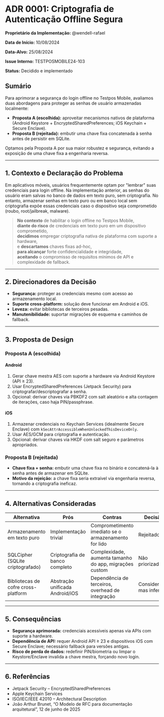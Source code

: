 # ADR 0001: Criptografia de Autenticação Offline Segura

**Proprietário da Implementação:** @wendell-rafael

**Data de Início:** 10/08/2024  

**Data-Alvo:** 25/08/2024  

**Issue Interno:** TESTPOSMOBILE24-103

**Status:** Decidido e implementado

## Sumário
Para aprimorar a segurança do login offline no Testpos Mobile, avaliamos duas abordagens para proteger as senhas de usuário armazenadas localmente:

- **Proposta A (escolhida):** aproveitar mecanismos nativos de plataforma (Android Keystore + EncryptedSharedPreferences; iOS Keychain + Secure Enclave).  
- **Proposta B (rejeitada):** embutir uma chave fixa concatenada à senha antes de persistir em SQLite.  

Optamos pela Proposta A por sua maior robustez e segurança, evitando a exposição de uma chave fixa a engenharia reversa.

---

## 1. Contexto e Declaração do Problema

Em aplicativos móveis, usuários frequentemente optam por "lembrar" suas credenciais para login offline. Na implementação anterior, as senhas do usuário eram salvas no banco de dados em texto puro, sem criptografia. No entanto, armazenar senhas em texto puro ou em banco local sem criptografia expõe essas credenciais caso o dispositivo seja comprometido (roubo, root/jailbreak, malware).

> **No contexto** de habilitar o login offline no Testpos Mobile,  
> **diante do risco** de credenciais em texto puro em um dispositivo comprometido,  
> **decidimos** empregar criptografia nativa de plataforma com suporte a hardware,  
> e **descartamos** chaves fixas ad-hoc,  
> **para alcançar** forte confidencialidade e integridade,  
> **aceitando** o compromisso de requisitos mínimos de API e complexidade de fallback.


---

## 2. Direcionadores da Decisão

- **Segurança:** proteger as credenciais mesmo com acesso ao armazenamento local.  
- **Suporte cross-platform:** solução deve funcionar em Android e iOS.  
- **Leveza:** evitar bibliotecas de terceiros pesadas.  
- **Manutenibilidade:** suportar migrações de esquema e caminhos de fallback.

---

## 3. Proposta de Design

### Proposta A (escolhida)

#### Android
1. Gerar chave mestra AES com suporte a hardware via Android Keystore (API ≥ 23).  
2. Usar EncryptedSharedPreferences (Jetpack Security) para criptografar/descriptografar a senha.  
3. Opcional: derivar chaves via PBKDF2 com salt aleatório e alta contagem de iterações, caso haja PIN/passphrase.

#### iOS
1. Armazenar credenciais no Keychain Services (idealmente Secure Enclave) com `kSecAttrAccessibleWhenUnlockedThisDeviceOnly`.  
2. Usar AES/GCM para criptografia e autenticação.  
3. Opcional: derivar chaves via HKDF com salt seguro e parâmetros apropriados.

### Proposta B (rejeitada)

- **Chave fixa + senha:** embutir uma chave fixa no binário e concatená-la à senha antes de armazenar em SQLite.  
- **Motivo da rejeição:** a chave fixa seria extraível via engenharia reversa, tornando a criptografia ineficaz.

---

## 4. Alternativas Consideradas

| Alternativa                          | Prós                             | Contras                                                    | Decisão              |
|--------------------------------------|----------------------------------|------------------------------------------------------------|----------------------|
| Armazenamento em texto puro          | Implementação trivial            | Comprometimento imediato se o armazenamento for lido       | Rejeitado            |
| SQLCipher (SQLite criptografado)     | Criptografia de banco completo   | Complexidade, aumenta tamanho do app, migrações custom     | Não priorizado       |
| Bibliotecas de cofre cross-platform  | Abstração unificada Android/iOS   | Dependência de terceiros, overhead de integração           | Considerado, mas inferior |

---

## 5. Consequências

- **Segurança aprimorada:** credenciais acessíveis apenas via APIs com suporte a hardware.  
- **Dependência de API:** requer Android API ≥ 23 e dispositivos iOS com Secure Enclave; necessário fallback para versões antigas.  
-  **Risco de perda de dados:** redefinir PIN/biometria ou limpar o Keystore/Enclave invalida a chave mestra, forçando novo login.

---

## 6. Referências

- Jetpack Security – EncryptedSharedPreferences  
- Apple Keychain Services  
- ISO/IEC/IEEE 42010 – Architectural Description  
- João Arthur Brunet, “O Modelo de RFC para documentação arquitetural”, 12 de junho de 2025

